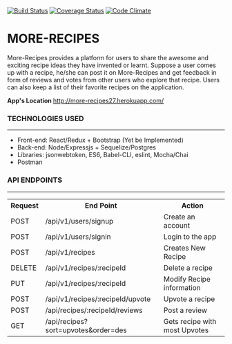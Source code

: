 [![Build Status](https://travis-ci.org/proxiex/More-Recipes.svg)](https://travis-ci.org/proxiex/More-Recipes)
<a href='https://coveralls.io/github/proxiex/More-Recipes?branch=develop'><img src='https://coveralls.io/repos/github/proxiex/More-Recipes/badge.svg?branch=develop' alt='Coverage Status' /></a>
[![Code Climate](https://codeclimate.com/github/proxiex/More-Recipes.png)](https://codeclimate.com/github/proxiex/More-Recipes)


# MORE-RECIPES
More-Recipes provides a platform for users to share the awesome and exciting  recipe ideas they 
have invented or learnt.  Suppose a user comes up with a recipe,  he/she can post it on 
More-Recipes and  get feedback in form of reviews and votes from other users who explore that 
recipe. Users can also keep a list of their favorite recipes on the application. 

<b>App's Location </b>http://more-recipes27.herokuapp.com/

<h3>TECHNOLOGIES USED</h3>
<hr>
<ul>
  <li>Front-end: React/Redux + Bootstrap (Yet be Implemented)</li>
  <li>Back-end: Node/Expressjs + Sequelize/Postgres</li>
  <li>Libraries: jsonwebtoken, ES6, Babel-CLI, eslint, Mocha/Chai</li>
  <li>Postman</li>
</ul>

<h3>API ENDPOINTS</h3>
<hr>
<table>
  <tr>
      <th>Request</th>
      <th>End Point</th>
      <th>Action</th>
  </tr>
  <tr>
      <td>POST</td>
      <td>/api/v1/users/signup</td>
      <td>Create an account</td>
  </tr>
  <tr>
      <td>POST</td>
      <td>/api/v1/users/signin</td>
      <td>Login to the app</td>
  </tr>
  <tr>
      <td>POST</td>
      <td>/api/v1/recipes</td>
      <td>Creates New Recipe</td>
  </tr>  
  <tr>
      <td>DELETE</td>
      <td>/api/v1/recipes/:recipeId</td>
      <td>Delete a recipe</td>
  </tr>
  
  <tr>
      <td>PUT</td>
      <td>/api/v1/recipes/:recipeId<bookId></td>
      <td>Modify Recipe information</td>
  </tr>
  
  <tr>
      <td>POST</td>
      <td>/api/v1/recipes/:recipeId/upvote</td>
      <td>Upvote a recipe</td>
  </tr>
  <tr>
      <td>POST</td>
      <td>/api/recipes/:recipeId/reviews </td>
      <td>Post a review</td>
  </tr>
  <tr>
      <td>GET</td>
      <td>/api/recipes?sort=upvotes&order=des </td>
      <td>Gets recipe with most Upvotes</td>
  </tr>
</table>

